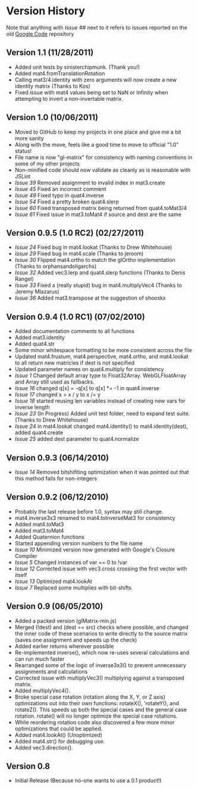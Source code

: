Version History
===============

Note that anything with _Issue ##_ next to it refers to issues reported on the old [Google Code](http://code.google.com/p/glmatrix) repository

Version 1.1 (11/28/2011)
------------------------------------

* Added unit tests by sinisterchipmunk. (Thank you!)
* Added mat4.fromTranslationRotation
* Calling mat3/4.identity with zero arguments will now create a new identity matrix (Thanks to Kos)
* Fixed issue with mat4 values being set to NaN or Infinity when attempting to invert a non-invertable matrix.

Version 1.0 (10/06/2011)
------------------------------------

* Moved to GitHub to keep my projects in one place and give me a bit more sanity
* Along with the move, feels like a good time to move to official "1.0" status!
* File name is now "gl-matrix" for consistency with naming conventions in some of my other projects
* Non-minified code should now validate as cleanly as is reasonable with JSLint
* _Issue 39_ Removed assignment to invalid index in mat3.create
* _Issue 45_ Fixed an incorrect comment
* _Issue 49_ Fixed typo in quat4.inverse
* _Issue 54_ Fixed a pretty broken quat4.slerp
* _Issue 60_ Fixed transposed matrix being returned from quat4.toMat3/4
* _Issue 61_ Fixed issue in mat3.toMat4 if source and dest are the same

Version 0.9.5 (1.0 RC2) (02/27/2011)
------------------------------------

* _Issue 24_ Fixed bug in mat4.lookat (Thanks to Drew Whitehouse)
* _Issue 29_ Fixed bug in mat4.scale (Thanks to jeroom)
* _Issue 30_ Flipped mat4.ortho to match the glOrtho implementation (Thanks to orphansandoligarchs)
* _Issue 32_ Added vec3.lerp and quat4.slerp functions (Thanks to Denis Rangel)
* _Issue 33_ Fixed a (really stupid) bug in mat4.multiplyVec4 (Thanks to Jeremy Mlazarus)
* _Issue 36_ Added mat3.transpose at the suggestion of shooskx

Version 0.9.4 (1.0 RC1) (07/02/2010)
------------------------------------

* Added documentation comments to all functions
* Added mat3.identity
* Added quat4.str
* Some minor whitespace formatting to be more consistent across the file
* Updated mat4.frustum, mat4.perspective, mat4.ortho, and mat4.lookat to all return new matricies if dest is not specified
* Updated parameter names on quat4.multiply for consistency
* _Issue 1_ Changed default array type to Float32Array. WebGLFloatArray and Array still used as fallbacks.
* _Issue 16_ changed q[x] = -q[x] to q[x] *= -1 in quat4.inverse
* _Issue 17_ changed x = x / y to x /= y
* _Issue 18_ started reusing len variables instead of creating new vars for inverse length
* _Issue 23_ (In Progress) Added unit test folder, need to expand test suite. (Thanks to Drew Whitehouse)
* _Issue 24_ in mat4.lookat changed mat4.identity() to mat4.identity(dest), added quat4.create
* _Issue 25_ added dest parameter to quat4.normalize

Version 0.9.3 (06/14/2010)
--------------------------

* _Issue 14_ Removed bitshifiting optimization when it was pointed out that this method fails for non-integers

Version 0.9.2 (06/12/2010)
--------------------------

* Probably the last release before 1.0, syntax may still change.
* mat4.inverse3x3 renamed to mat4.toInverseMat3 for consistency
* Added mat4.toMat3
* Added mat3.toMat4
* Added Quaternion functions
* Started appending version numbers to the file name
* _Issue 10_ Minimized version now generated with Google's Closure Compiler
* _Issue 5_ Changed instances of var == 0 to !var
* _Issue 12_ Corrected issue with vec3.cross crossing the first vector with itself
* _Issue 13_ Optimized mat4.lookAt
* _Issue 7_ Replaced some multiplies with bit-shifts

Version 0.9 (06/05/2010)
------------------------

* Added a packed version (glMatrix-min.js)
* Merged (!dest) and (dest == src) checks where possible, and changed the inner code of these scenarios to write directly to the source matrix (saves one assignment and speeds up the check)
* Added earlier returns wherever possible
* Re-implemented inverse(), which now re-uses several calculations and can run much faster
* Rearranged some of the logic of inverse3x3() to prevent unnecessary assignments and calculations
* Corrected issue with multiplyVec3() multiplying against a transposed matrix.
* Added multiplyVec4().
* Broke special case rotation (rotation along the X, Y, or Z axis) optimizations out into their own functions: rotateX(), 'rotateY(), and rotateZ(). This speeds up both the special cases and the general case rotation. rotate() will no longer optimize the special case rotations.
* While reordering rotation code also discovered a few more minor optimizations that could be applied.
* Added mat4.lookAt() (Unoptimized)
* Added mat4.str() for debugging use.
* Added vec3.direction().

Version 0.8
-----------

* Initial Release (Because no-one wants to use a 0.1 product!)